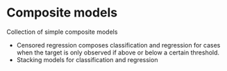# Composite models
Collection of simple composite models
* Censored regression composes classification and regression for cases when the target is only observed if above or below a certain threshold.
* Stacking models for classification and regression
